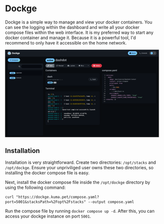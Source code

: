 # Dockge

Dockge is a simple way to manage and view your docker containers. You can see the logging within the dashboard and write all your docker compose files within the web interface. It is my preferred way to start any docker container and manage it. Because it is a powerful tool, I'd recommend to only have it accessible on the home network.

![Dockge screenshot](../../assets/dockge-screenshot.png)

## Installation

Installation is very straightforward. Create two directories: `/opt/stacks` and `/opt/dockge`. Ensure your unpriviliged user owns these two directories, so installing the docker compose file is easy.

Next, install the docker compose file inside the `/opt/dockge` directory by using the following command:

```
curl "https://dockge.kuma.pet/compose.yaml?port=5001&stacksPath=%2Fopt%2Fstacks" --output compose.yaml
```

Run the compose file by running `docker compose up -d`. After this, you can access your dockge instance on port `5001`.